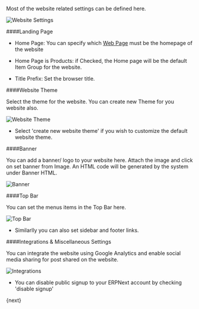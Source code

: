 Most of the website related settings can be defined here.

<img class="screenshot" alt="Website Settings" src="{{url_prefix}}/assets/img/website/website-settings.png">

####Landing Page

* Home Page: You can specify which [Web Page]({{url_prefix}}/user/guides/website/web-page.html) must be the homepage of the website

* Home Page is Products: if Checked, the Home page will be the default Item Group for the website.

* Title Prefix: Set the browser title.

####Website Theme

Select the theme for the website. You can create new Theme for you website also.

<img class="screenshot" alt="Website Theme" src="{{url_prefix}}/assets/img/website/website-theme.png">

* Select 'create new website theme' if you wish to customize the default website theme.

####Banner

You can add a banner/ logo to your website here. Attach the image and click on set banner from Image.
An HTML code will be generated by the system under Banner HTML.

<img class="screenshot" alt="Banner" src="{{url_prefix}}/assets/img/website/banner.png">

####Top Bar

You can set the menus items in the Top Bar here.

<img class="screenshot" alt="Top Bar" src="{{url_prefix}}/assets/img/website/top-bar.png">

 * Similarlly you can also set sidebar and footer links.
 
####Integrations & Miscellaneous Settings

You can integrate the website using Google Analytics and enable social media sharing for post shared on the website.

<img class="screenshot" alt="Integrations" src="{{url_prefix}}/assets/img/website/integrations.png">

* You can disable public signup to your ERPNext account by checking 'disable signup'

{next}

